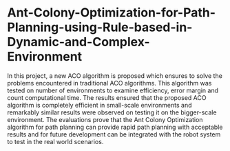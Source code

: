 # Ant-Colony-Optimization-for-Path-Planning-using-Rule-based-in-Dynamic-and-Complex-Environment
In this project, a new ACO algorithm is proposed which ensures to solve the problems encountered in traditional ACO algorithms. This algorithm was tested on number of environments to examine efficiency, error margin and count computational time. The results ensured that the proposed ACO algorithm is completely efficient in small-scale environments and remarkably similar results were observed on testing it on the bigger-scale environment. The evaluations prove that the Ant Colony Optimization algorithm for path planning can provide rapid path planning with acceptable results and for future development can be integrated with the robot system to test in the real world scenarios.
